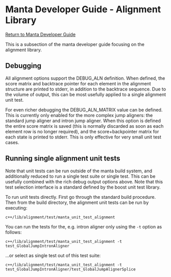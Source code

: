 
# Manta Developer Guide - Alignment Library

[Return to Manta Developer Guide](mantaDeveloperGuide.md)

This is a subsection of the manta developer guide focusing on the alignment library.

## Debugging

All alignment options support the DEBUG_ALN definition. When defined, the score matrix and backtrace pointer for each element in the
alignment structure are printed to stderr, in addition to the backtrace sequence. Due to the volume of output, this can be
most usefully applied to a single alignment unit test.

For even richer debugging the DEBUG_ALN_MATRIX value can be defined. This is currently only enabled for the more complex jump aligners:
the standard jump aligner and intron jump aligner. When this option is defined the entire score matrix is saved (this is normally discarded
as soon as each element row is no longer required), and the score+backpointer matrix for each state is printed to stderr. This is only
effective for very small unit test cases.

## Running single alignment unit tests

Note that unit tests can be run outside of the manta build system, and additionally reduced to run a single test suite or single test. This
can be usefully combined with the rich debug output options above. Note that this test selection interface is a standard defined by
the boost unit test library.

To run unit tests directly. First go through the standard build procedure. Then from the build directory, the alignment unit tests can be run
by executing:

    c++/lib/alignment/test/manta_unit_test_alignment

You can run the tests for the, e.g. intron aligner only using the `-t` option as follows:

    c++/lib/alignment/test/manta_unit_test_alignment -t test_GlobalJumpIntronAligner

...or select as single test out of this test suite:

    c++/lib/alignment/test/manta_unit_test_alignment -t test_GlobalJumpIntronAligner/test_GlobalJumpAlignerSplice
